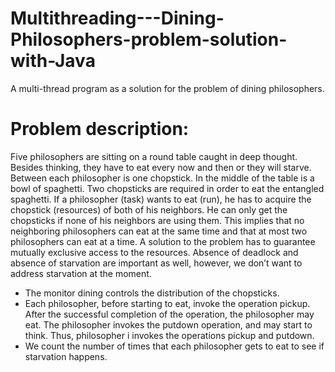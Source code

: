 # Multithreading---Dining-Philosophers-problem-solution-with-Java
A multi-thread program as a solution for the problem of dining philosophers.

# Problem description:
Five philosophers are sitting on a round table caught in deep thought. Besides thinking, they have to eat every now and then or they will starve. Between each philosopher is one chopstick. In the middle of the table is a bowl of spaghetti. Two chopsticks are required in order to eat the entangled spaghetti. If a philosopher (task) wants to eat (run), he has to acquire the chopstick (resources) of both of his neighbors. He can only get the chopsticks if none of his neighbors are using them. This implies that no neighboring philosophers can eat at the same time and that at most two philosophers can eat at a time. A solution to the problem has to guarantee mutually exclusive access to the resources. Absence of deadlock and absence of starvation are important as well, however, we don’t want to address starvation at the moment.
- The monitor dining controls the distribution of the chopsticks.
- Each philosopher, before starting to eat, invoke the operation pickup. After the successful completion of the operation, the philosopher may eat. The philosopher invokes the putdown operation, and may start to think. Thus, philosopher i invokes the operations pickup and putdown.
- We count the number of times that each philosopher gets to eat to see if starvation happens.
